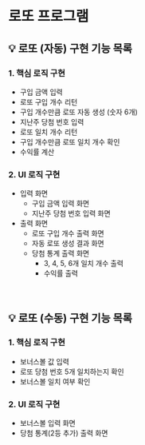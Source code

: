 # 로또 프로그램

## 💡 로또 (자동) 구현 기능 목록
### 1. 핵심 로직 구현

- 구입 금액 입력
- 로또 구입 개수 리턴
- 구입 개수만큼 로또 자동 생성 (숫자 6개)
- 지난주 당첨 번호 입력
- 로또 일치 개수 리턴
- 구입 개수만큼 로또 일치 개수 확인
- 수익률 계산

### 2. UI 로직 구현

- 입력 화면 
    - 구입 금액 입력 화면
    - 지난주 당첨 번호 입력 화면
- 출력 화면
    - 로또 구입 개수 출력 화면
    - 자동 로또 생성 결과 화면
    - 당첨 통계 출력 화면
        - 3, 4, 5, 6개 일치 개수 출력
        - 수익률 출력
<br><br><br>
## 💡 로또 (수동) 구현 기능 목록
### 1. 핵심 로직 구현
- 보너스볼 값 입력
- 로또 당첨 번호 5개 일치하는지 확인
- 보너스볼 일치 여부 확인

### 2. UI 로직 구현
- 보너스볼 입력 화면
- 당첨 통계(2등 추가) 출력 화면 
